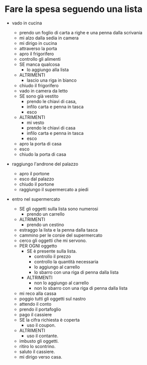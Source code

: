 # Fare la spesa seguendo una lista
- vado in cucina
	- prendo un foglio di carta a righe e una penna dalla scrivania
    - mi alzo dalla sedia in camera
	- mi dirigo in cucina
	- attraverso la porta
	- apro il frigorifero
	- controllo gli alimenti
	- SE manca qualcosa
		- lo aggiungo alla lista
	- ALTRIMENTI
		- lascio una riga in bianco
	- chiudo il frigorifero
	- vado in camera da letto
	- SE sono già vestito
		- prendo le chiavi di casa, 
		- infilo carta e penna in tasca
		- esco
	- ALTRIMENTI
		- mi vesto
		- prendo le chiavi di casa
		- infilo carta e penna in tasca
		- esco
	- apro la porta di casa
	- esco
	- chiudo la porta di casa

- raggiungo l'androne del palazzo
	- apro il portone
	- esco dal palazzo
	- chiudo il portone
	- raggiungo il supermercato a piedi

- entro nel supermercato
	- SE gli oggetti sulla lista sono numerosi
		- prendo un carrello
	- ALTRIMENTI
		- prendo un cestino
	- estraggo la lista e la penna dalla tasca
	- cammino per le corsie del supermercato
  	- cerco gli oggetti che mi servono.
	- PER OGNI oggetto 
		- SE è presente sulla lista.
			- controllo il prezzo
			- controllo la quantità necessaria
			- lo aggiungo al carrello
			- lo sbarro con una riga di penna dalla lista
		- ALTRIMENTI
			- non lo aggiungo al carrello
			- non lo sbarro con una riga di penna dalla lista
  	- mi reco alla cassa
  	- poggio tutti gli oggetti sul nastro
  	- attendo il conto
  	- prendo il portafoglio
  	- pago il cassiere
  	- SE la cifra richiesta è coperta 
		- uso il coupon. 
	- ALTRIMENTI
		-  uso il contante.
  	- imbusto gli oggetti.
  	- ritiro lo scontrino.
  	- saluto il cassiere.
  	- mi dirigo verso casa.



  